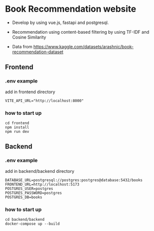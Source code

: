 # Book Recommendation website

- Develop by using vue.js, fastapi and postgresql.

- Recommendation using content-based filtering by using TF-IDF and Cosine Similarity

- Data from https://www.kaggle.com/datasets/arashnic/book-recommendation-dataset


## Frontend 
### .env example
add in frontend directory
```
VITE_API_URL="http://localhost:8000"
```

### how to start up
```
cd frontend
npm install
npm run dev
```


## Backend
### .env example
add in backend/backend directory
```
DATABASE_URL=postgresql://postgres:postgres@database:5432/books
FRONTEND_URL=http://localhost:5173
POSTGRES_USER=postgres
POSTGRES_PASSWORD=postgres
POSTGRES_DB=books
```

### how to start up
```
cd backend/backend
docker-compose up --build
```
